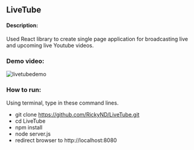 ## LiveTube

#### Description: 
Used React library to create single page application for broadcasting live and upcoming live Youtube videos.

### Demo video:
![livetubedemo](https://user-images.githubusercontent.com/35314819/36585100-4ceba97c-1831-11e8-913d-b343821aab30.gif)


### How to run:
 Using terminal, type in these command lines.
 * git clone https://github.com/RickyND/LiveTube.git
 * cd LiveTube
 * npm install 
 * node server.js
 * redirect browser to http://localhost:8080



